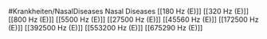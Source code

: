 #Krankheiten/NasalDiseases
Nasal Diseases
[[180 Hz (E)]]
[[320 Hz (E)]]
[[800 Hz (E)]]
[[5500 Hz (E)]]
[[27500 Hz (E)]]
[[45560 Hz (E)]]
[[172500 Hz (E)]]
[[392500 Hz (E)]]
[[553200 Hz (E)]]
[[675290 Hz (E)]]